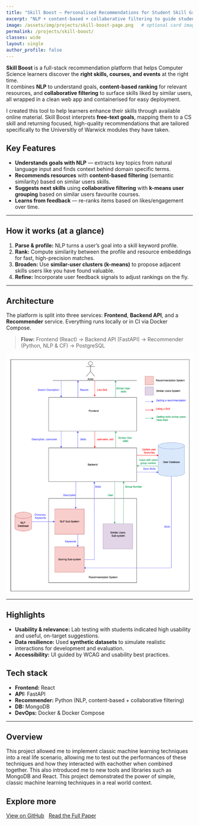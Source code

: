 ```yaml
---
title: "Skill Boost — Personalised Recommendations for Student Skill Growth"
excerpt: "NLP + content-based + collaborative filtering to guide student skill growth."
image: /assets/img/projects/skill-boost-page.png   # optional card image
permalink: /projects/skill-boost/
classes: wide
layout: single
author_profile: false
---
```



**Skill Boost** is a full-stack recommendation platform that helps Computer Science learners discover the **right skills, courses, and events** at the right time.  
It combines **NLP** to understand goals, **content-based ranking** for relevant resources, and **collaborative filtering** to surface skills liked by similar users, all wrapped in a clean web app and containerised for easy deployment.  

I created this tool to help learners enhance their skills through available online material. Skill Boost interprets **free-text goals**, mapping them to a CS skill and returning focused, high-quality recommendations that are tailored specifically to the Universitly of Warwick modules they have taken.  

## Key Features
-  **Understands goals with NLP** — extracts key topics from natural language input and finds context behind domain specific terms.  
- **Recommends resources** with **content-based filtering** (semantic similarity) based on similar users skills.   
- **Suggests next skills** using **collaborative filtering** with **k-means user grouping** based on similar users favourite courses.   
- **Learns from feedback** — re-ranks items based on likes/engagement over time.  

---

## How it works (at a glance)
1. **Parse & profile:** NLP turns a user’s goal into a skill keyword profile.  
2. **Rank:** Compute similarity between the profile and resource embeddings for fast, high-precision matches.  
3. **Broaden:** Use **similar-user clusters (k-means)** to propose adjacent skills users like you have found valuable.   
4. **Refine:** Incorporate user feedback signals to adjust rankings on the fly.  

---

## Architecture
The platform is split into three services: **Frontend**, **Backend API**, and a **Recommender** service. Everything runs locally or in CI via Docker Compose.  
> **Flow:** Frontend (React) → Backend API (FastAPI) → Recommender (Python, NLP & CF) → PostgreSQL  

![System Architecture](/assets/img/projects/skill-boost-arch.png)  


---

## Highlights
- **Usability & relevance:** Lab testing with students indicated high usability and useful, on-target suggestions.   
- **Data resilience:** Used **synthetic datasets** to simulate realistic interactions for development and evaluation.   
- **Accessibility:** UI guided by WCAG and usability best practices.  

## Tech stack
- **Frontend:** React  
- **API:** FastAPI  
- **Recommender:** Python (NLP, content-based + collaborative filtering)  
- **DB:** MongoDB  
- **DevOps:** Docker & Docker Compose  

---
## Overview
This project allowed me to implement classic machine learning techniques into a real life scenario, allowing me to test out the performances of these techniques and how they interacted with eachother when combined together. This also introduced me to new tools and libraries such as MongoDB and React. This project demonstrated the power of simple, classic machine learning techniques in a real world context.

## Explore more
<div style="margin:1rem 0; display:flex; flex-wrap:wrap; gap:.75rem;">
  <a class="btn btn--primary" href="https://github.com/lucyinett/skill-boost" target="_blank" rel="noopener">View on GitHub</a>
  <a class="btn" href="/assets/docs/project.pdf" target="_blank" rel="noopener">Read the Full Paper</a>
</div>
